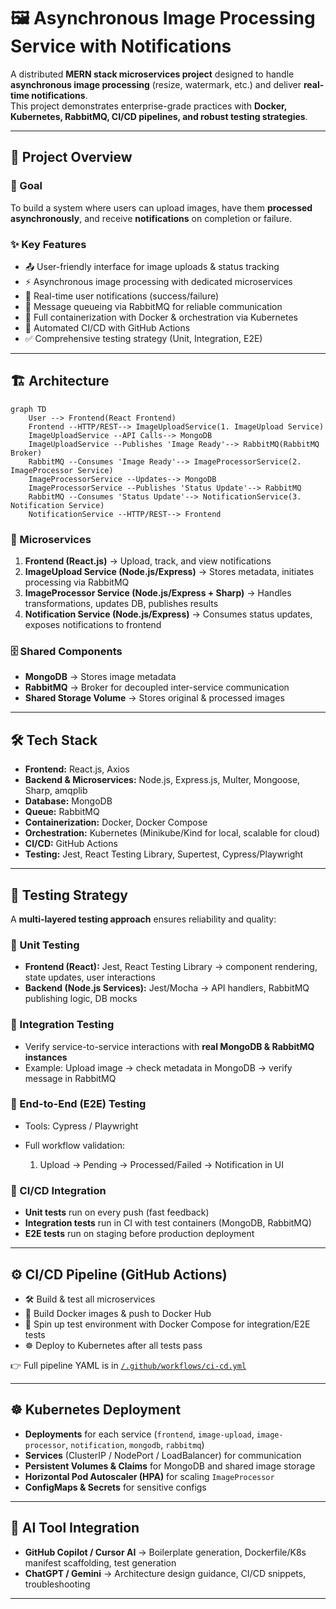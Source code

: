 
# 🖼️ Asynchronous Image Processing Service with Notifications  

A distributed **MERN stack microservices project** designed to handle **asynchronous image processing** (resize, watermark, etc.) and deliver **real-time notifications**.  
This project demonstrates enterprise-grade practices with **Docker, Kubernetes, RabbitMQ, CI/CD pipelines, and robust testing strategies**.  

---

## 📌 Project Overview  

### 🎯 Goal  
To build a system where users can upload images, have them **processed asynchronously**, and receive **notifications** on completion or failure.  

### ✨ Key Features  
- 📤 User-friendly interface for image uploads & status tracking  
- ⚡ Asynchronous image processing with dedicated microservices  
- 🔔 Real-time user notifications (success/failure)  
- 📨 Message queueing via RabbitMQ for reliable communication  
- 🐳 Full containerization with Docker & orchestration via Kubernetes  
- 🚀 Automated CI/CD with GitHub Actions  
- ✅ Comprehensive testing strategy (Unit, Integration, E2E)  

---

## 🏗️ Architecture  

```mermaid
graph TD
    User --> Frontend(React Frontend)
    Frontend --HTTP/REST--> ImageUploadService(1. ImageUpload Service)
    ImageUploadService --API Calls--> MongoDB
    ImageUploadService --Publishes 'Image Ready'--> RabbitMQ(RabbitMQ Broker)
    RabbitMQ --Consumes 'Image Ready'--> ImageProcessorService(2. ImageProcessor Service)
    ImageProcessorService --Updates--> MongoDB
    ImageProcessorService --Publishes 'Status Update'--> RabbitMQ
    RabbitMQ --Consumes 'Status Update'--> NotificationService(3. Notification Service)
    NotificationService --HTTP/REST--> Frontend
````

### 🧩 Microservices

1. **Frontend (React.js)** → Upload, track, and view notifications
2. **ImageUpload Service (Node.js/Express)** → Stores metadata, initiates processing via RabbitMQ
3. **ImageProcessor Service (Node.js/Express + Sharp)** → Handles transformations, updates DB, publishes results
4. **Notification Service (Node.js/Express)** → Consumes status updates, exposes notifications to frontend

### 🗄️ Shared Components

* **MongoDB** → Stores image metadata
* **RabbitMQ** → Broker for decoupled inter-service communication
* **Shared Storage Volume** → Stores original & processed images

---

## 🛠️ Tech Stack

* **Frontend:** React.js, Axios
* **Backend & Microservices:** Node.js, Express.js, Multer, Mongoose, Sharp, amqplib
* **Database:** MongoDB
* **Queue:** RabbitMQ
* **Containerization:** Docker, Docker Compose
* **Orchestration:** Kubernetes (Minikube/Kind for local, scalable for cloud)
* **CI/CD:** GitHub Actions
* **Testing:** Jest, React Testing Library, Supertest, Cypress/Playwright

---

## 🧪 Testing Strategy

A **multi-layered testing approach** ensures reliability and quality:

### 🔹 Unit Testing

* **Frontend (React):** Jest, React Testing Library → component rendering, state updates, user interactions
* **Backend (Node.js Services):** Jest/Mocha → API handlers, RabbitMQ publishing logic, DB mocks

### 🔹 Integration Testing

* Verify service-to-service interactions with **real MongoDB & RabbitMQ instances**
* Example: Upload image → check metadata in MongoDB → verify message in RabbitMQ

### 🔹 End-to-End (E2E) Testing

* Tools: Cypress / Playwright
* Full workflow validation:

  1. Upload → Pending → Processed/Failed → Notification in UI

### 🔹 CI/CD Integration

* **Unit tests** run on every push (fast feedback)
* **Integration tests** run in CI with test containers (MongoDB, RabbitMQ)
* **E2E tests** run on staging before production deployment

---

## ⚙️ CI/CD Pipeline (GitHub Actions)

* 🛠️ Build & test all microservices
* 🐳 Build Docker images & push to Docker Hub
* 🔄 Spin up test environment with Docker Compose for integration/E2E tests
* ☸️ Deploy to Kubernetes after all tests pass

👉 Full pipeline YAML is in [`/.github/workflows/ci-cd.yml`](./.github/workflows/ci-cd.yml)

---

## ☸️ Kubernetes Deployment

* **Deployments** for each service (`frontend`, `image-upload`, `image-processor`, `notification`, `mongodb`, `rabbitmq`)
* **Services** (ClusterIP / NodePort / LoadBalancer) for communication
* **Persistent Volumes & Claims** for MongoDB and shared image storage
* **Horizontal Pod Autoscaler (HPA)** for scaling `ImageProcessor`
* **ConfigMaps & Secrets** for sensitive configs

---

## 🤖 AI Tool Integration

* **GitHub Copilot / Cursor AI** → Boilerplate generation, Dockerfile/K8s manifest scaffolding, test generation
* **ChatGPT / Gemini** → Architecture design guidance, CI/CD snippets, troubleshooting

---
